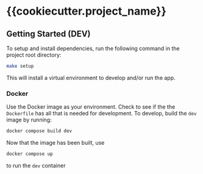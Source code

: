 # {{cookiecutter.project_name}}

## Getting Started (DEV)
To setup and install dependencies, run the following command in the project root directory:
```bash
make setup
```
This will install a virtual environment to develop and/or run the app.

### Docker
Use the Docker image as your environment. Check to see if the the `Dockerfile` has all that is needed for development.
To develop, build the `dev` image by running:

```bash
docker compose build dev
```

Now that the image has been built, use

```bash
docker compose up
```

to run the `dev` container
